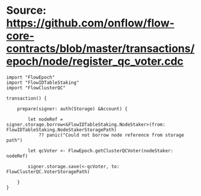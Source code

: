 # Source: https://github.com/onflow/flow-core-contracts/blob/master/transactions/epoch/node/register_qc_voter.cdc

```
import "FlowEpoch"
import "FlowIDTableStaking"
import "FlowClusterQC"

transaction() {

    prepare(signer: auth(Storage) &Account) {

        let nodeRef = signer.storage.borrow<&FlowIDTableStaking.NodeStaker>(from: FlowIDTableStaking.NodeStakerStoragePath)
            ?? panic("Could not borrow node reference from storage path")

        let qcVoter <- FlowEpoch.getClusterQCVoter(nodeStaker: nodeRef)

        signer.storage.save(<-qcVoter, to: FlowClusterQC.VoterStoragePath)

    }
}
```